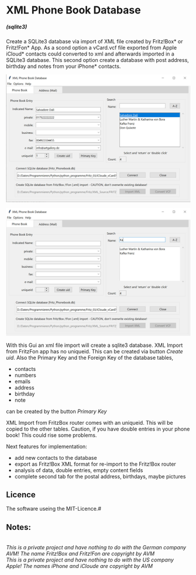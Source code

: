 # XML Phone Book Database 
##### (sqlite3)
Create a SQLite3 database via import of XML file created by Fritz!Box* or Fritz!Fon* App. 
As a scond option a vCard.vcf file exported from Apple iCloud* contacts could converted to xml and afterwards imported in a SQLite3 database.
This second option create a database with post address, birthday and notes from your iPhone* contacts.



![XML Phone Book Database](Pictures/XML_Phone_Book_Database_20210307_db_tb.jpg?raw=true)

![XML Phone Book Database Search](Pictures/XML_Phone_Book_Database_20210307_search_tb.jpg?raw=true)

With this Gui an xml file import will create a sqlite3 database. 
XML Import from FritzFon app has no uniqueid. This can be created via button *Create uid*. Also the Primary Key and the Foreign Key of the database tables,
- contacts
- numbers
- emails
- address
- birthday
- note

can be created by the button *Primary Key*

XML Import from FritzBox router comes with an uniqueid. This will be copied to the other tables.
Caution, if you have double entries in your phone book! This could rise some problems.

Next features for implementation:
- add new contacts to the database
- export as Fritz!Box XML format for re-import to the Fritz!Box router
- analysis of data, double entries, empty content fields
- complete second tab for the postal address, birthdays, maybe pictures

## Licence
The software useing the MIT-Licence.#

## Notes:
</br>*This is a private project and have nothing to do with the German company AVM! The name Fritz!Box and Fritz!Fon are copyright by AVM*
</br>*This is a private project and have nothing to do with the US company Apple! The names iPhone and iCloude are copyright by AVM*


